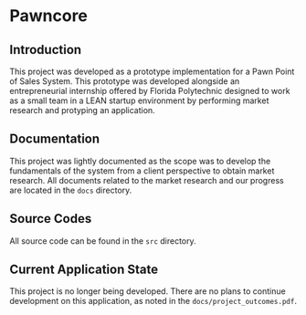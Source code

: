 # Pawncore

## Introduction
This project was developed as a prototype implementation for a Pawn Point of Sales System. This prototype was developed alongside an entrepreneurial internship offered by Florida Polytechnic designed to work as a small team in a LEAN startup environment by performing market research and protyping an application.

## Documentation
This project was lightly documented as the scope was to develop the fundamentals of the system from a client perspective to obtain market research. All documents related to the market research and our progress are located in the `docs` directory. 

## Source Codes
All source code can be found in the `src` directory.

## Current Application State
This project is no longer being developed. There are no plans to continue development on this application, as noted in the `docs/project_outcomes.pdf`.
